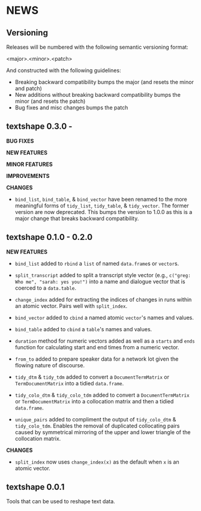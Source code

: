 NEWS
====

Versioning
----------

Releases will be numbered with the following semantic versioning format:

&lt;major&gt;.&lt;minor&gt;.&lt;patch&gt;

And constructed with the following guidelines:

* Breaking backward compatibility bumps the major (and resets the minor
  and patch)
* New additions without breaking backward compatibility bumps the minor
  (and resets the patch)
* Bug fixes and misc changes bumps the patch


textshape 0.3.0 -
----------------------------------------------------------------

**BUG FIXES**

**NEW FEATURES**

**MINOR FEATURES**

**IMPROVEMENTS**

**CHANGES**

* `bind_list`, `bind_table`, & `bind_vector` have been renamed to the more
  meaningful forms of `tidy_list`, `tidy_table`, & `tidy_vector`.  The former
  version are now deprecated.  This bumps the version to 1.0.0 as this is a
  major change that breaks backward compatibility.



textshape 0.1.0 - 0.2.0
----------------------------------------------------------------

**NEW FEATURES**

* `bind_list` added to `rbind` a `list` of named `data.frame`s or `vector`s.

* `split_transcript` added to split a transcript style vector (e.g.,
  `c("greg: Who me", "sarah: yes you!")` into a name and dialogue vector that is
  coerced to a `data.table`.

* `change_index` added  for extracting the indices of changes in runs within an
  atomic vector.  Pairs well with `split_index`.

* `bind_vector` added to `cbind` a named atomic `vector`'s names and values.

* `bind_table` added to `cbind` a `table`'s names and values.

* `duration` method for numeric vectors added as well as a `starts` and `ends`
  function for calculating start and end times from a numeric vector.

* `from_to` added to prepare speaker data for a network lot given the flowing
  nature of discourse.

* `tidy_dtm` & `tidy_tdm` added to convert a `DocumentTermMatrix`
  or `TermDocumentMatrix` into a tidied `data.frame`.

* `tidy_colo_dtm` & `tidy_colo_tdm` added to convert a `DocumentTermMatrix`
  or `TermDocumentMatrix` into a collocation matrix and then a tidied `data.frame`.

* `unique_pairs` added to compliment the output of `tidy_colo_dtm` &
  `tidy_colo_tdm`.  Enables the removal of duplicated collocating pairs caused
  by symmetrical mirroring of the upper and lower triangle of the collocation
  matrix.

**CHANGES**

* `split_index` now uses `change_index(x)` as the default when `x` is an atomic
  vector.


textshape 0.0.1
----------------------------------------------------------------

Tools that can be used to reshape text data.
